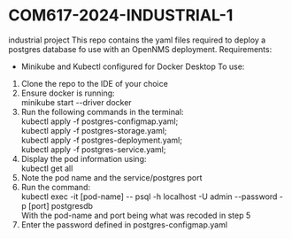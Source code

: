 # COM617-2024-INDUSTRIAL-1
industrial project
This repo contains the yaml files required to deploy a postgres database fo use with an OpenNMS deployment.
Requirements: <br />
- Minikube and Kubectl configured for Docker Desktop
To use:
1) Clone the repo to the IDE of your choice
2) Ensure docker is running: <br />
   minikube start --driver docker
3) Run the following commands in the terminal: <br />
   kubectl apply -f postgres-configmap.yaml; <br />
   kubectl apply -f postgres-storage.yaml; <br />
   kubectl apply -f postgres-deployment.yaml; <br />
   kubectl apply -f postgres-service.yaml; <br />
4) Display the pod information using: <br />
   kubectl get all <br />
5) Note the pod name and the service/postgres port
6) Run the command: <br />
   kubectl exec -it [pod-name] --  psql -h localhost -U admin --password -p [port] postgresdb <br />
   With the pod-name and port being what was recoded in step 5 <br />
7) Enter the password defined in postgres-configmap.yaml
